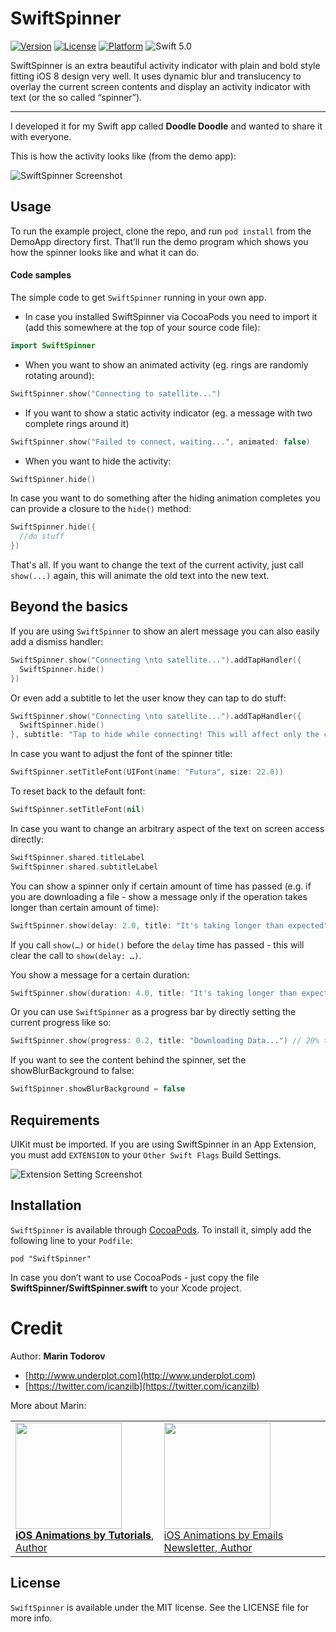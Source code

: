 # SwiftSpinner

[![Version](https://img.shields.io/cocoapods/v/SwiftSpinner.svg?style=flat)](http://cocoadocs.org/docsets/SwiftSpinner)
[![License](https://img.shields.io/cocoapods/l/SwiftSpinner.svg?style=flat)](http://cocoadocs.org/docsets/SwiftSpinner)
[![Platform](https://img.shields.io/cocoapods/p/SwiftSpinner.svg?style=flat)](http://cocoadocs.org/docsets/SwiftSpinner)
![Swift 5.0](https://img.shields.io/badge/swift-5.0-orange.svg)

SwiftSpinner is an extra beautiful activity indicator with plain and bold style fitting iOS 8 design very well. It uses dynamic blur and translucency to overlay the current screen contents and display an activity indicator with text (or the so called “spinner”).

- - -

I developed it for my Swift app called **Doodle Doodle** and wanted to share it with everyone.

This is how the activity looks like (from the demo app):

![SwiftSpinner Screenshot](https://raw.githubusercontent.com/icanzilb/SwiftSpinner/main/etc/spinner-preview.gif)

## Usage

To run the example project, clone the repo, and run `pod install` from the DemoApp directory first. That’ll run the demo program which shows you how the spinner looks like and what it can do.

#### Code samples

The simple code to get `SwiftSpinner` running in your own app.

 * In case you installed SwiftSpinner via CocoaPods you need to import it (add this somewhere at the top of your source code file):

```swift
import SwiftSpinner
```

 * When you want to show an animated activity (eg. rings are randomly rotating around):

```swift
SwiftSpinner.show("Connecting to satellite...")
```

 * If you want to show a static activity indicator (eg. a message with two complete rings around it)

```swift
SwiftSpinner.show("Failed to connect, waiting...", animated: false)
```

 * When you want to hide the activity:

```swift
SwiftSpinner.hide()
```

In case you want to do something after the hiding animation completes you can provide a closure to the `hide()` method:

```swift
SwiftSpinner.hide({
  //do stuff
})
```


That's all. If you want to change the text of the current activity, just call `show(...)` again, this will animate the old text into the new text.

## Beyond the basics

If you are using `SwiftSpinner` to show an alert message you can also easily add a dismiss handler:

```swift
SwiftSpinner.show("Connecting \nto satellite...").addTapHandler({
  SwiftSpinner.hide()
})
```

Or even add a subtitle to let the user know they can tap to do stuff:

```swift
SwiftSpinner.show("Connecting \nto satellite...").addTapHandler({
  SwiftSpinner.hide()
}, subtitle: "Tap to hide while connecting! This will affect only the current operation.")
```

In case you want to adjust the font of the spinner title:

```swift
SwiftSpinner.setTitleFont(UIFont(name: "Futura", size: 22.0))
```

To reset back to the default font:

```swift
SwiftSpinner.setTitleFont(nil)
```

In case you want to change an arbitrary aspect of the text on screen access directly:

```swift
SwiftSpinner.shared.titleLabel
SwiftSpinner.shared.subtitleLabel
```

You can show a spinner only if certain amount of time has passed (e.g. if you are downloading a file - show a message only if the operation takes longer than certain amount of time):

```swift
SwiftSpinner.show(delay: 2.0, title: "It's taking longer than expected")
```

If you call `show(…)` or `hide()` before the `delay` time has passed - this will clear the call to `show(delay: …)`.

You show a message for a certain duration:
```swift
SwiftSpinner.show(duration: 4.0, title: "It's taking longer than expected")
```

Or you can use `SwiftSpinner` as a progress bar by directly setting the current progress like so:

```swift
SwiftSpinner.show(progress: 0.2, title: "Downloading Data...") // 20% trough the process
```

If you want to see the content behind the spinner, set the showBlurBackground to false:
```swift
SwiftSpinner.showBlurBackground = false
```

## Requirements

UIKit must be imported. If you are using SwiftSpinner in an App Extension, you must add `EXTENSION` to your `Other Swift Flags` Build Settings.

![Extension Setting Screenshot](https://user-images.githubusercontent.com/444725/26855417-a7a8241a-4acf-11e7-8528-b37a28448113.png)

## Installation

`SwiftSpinner` is available through [CocoaPods](http://cocoapods.org). To install
it, simply add the following line to your `Podfile`:

```
pod "SwiftSpinner"
```

In case you don’t want to use CocoaPods - just copy the file **SwiftSpinner/SwiftSpinner.swift** to your Xcode project.

Credit
========

Author: **Marin Todorov**

* [http://www.underplot.com](http://www.underplot.com)
* [https://twitter.com/icanzilb](https://twitter.com/icanzilb)

More about Marin:

<table>
<tr>
<td>
<a href="http://www.ios-animations-by-tutorials.com/"><img src="http://www.underplot.com/images/thumbs/iat.jpg" width="170"><br>
<b>iOS Animations by Tutorials</b>, Author</a>
</td>
<td>
<a href="http://www.ios-animations-by-emails.com/"><img src="http://www.underplot.com/images/thumbs/ios-animations-by-emails.jpg" width="170"><br>
iOS Animations by Emails Newsletter, Author</a>
</td>
</tr>
</table>

## License

`SwiftSpinner` is available under the MIT license. See the LICENSE file for more info.
